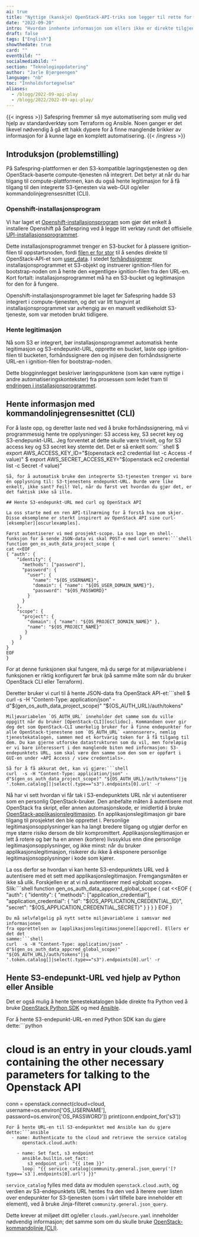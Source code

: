```yaml
---
ai: true
title: "Nyttige (kanskje) OpenStack-API-triks som legger til rette for mer automatisering"
date: "2022-09-20"
intro: "Hvordan innhente informasjon som ellers ikke er direkte tilgjengelig via OpenStack-API-et"
draft: false
tags: ["English"]
showthedate: true
card: ""
eventbild: ""
socialmediabild: ""
section: "Teknologioppdatering"
author: "Jarle Bjørgeengen"
language: "nb"
toc: "Innholdsfortegnelse"
aliases:
  - /blogg/2022-09-api-play
  - /blogg/2022/2022-09-api-play/
---
```

{{< ingress >}}
Safespring fremmer så mye automatisering som mulig ved hjelp av standardverktøy som Terraform og Ansible. Noen ganger er det likevel nødvendig å gå ett hakk dypere for å finne manglende brikker av informasjon for å kunne lage en komplett automatisering.
{{< /ingress >}}

## Introduksjon (problemstilling)

På Safespring-plattformen er den S3-kompatible lagringstjenesten og den OpenStack-baserte compute-tjenesten nå integrert. Det betyr at når du har tilgang til compute-plattformen, kan du også hente legitimasjon for å få tilgang til den integrerte S3-tjenesten via web-GUI og/eller kommandolinjegrensesnittet (CLI).

### Openshift-installasjonsprogram

Vi har laget et [Openshift-installasjonsprogram][okdinstaller] som gjør det enkelt å installere Openshift på Safespring ved å legge litt verktøy rundt det offisielle [UPI-installasjonsprogrammet][okdupi].

Dette installasjonsprogrammet trenger en S3-bucket for å plassere ignition-filen til oppstarts­noden, fordi [filen er for stor][userdatasize] til å sendes direkte til OpenStack-API-et som [user_data][userdata]. I stedet [forhåndssignerer][presign] installasjonsprogrammet et S3-objekt og instruerer ignition-filen for bootstrap-noden om å hente den «egentlige» ignition-filen fra den URL-en. Kort fortalt: installasjonsprogrammet må ha en S3-bucket og legitimasjon for den for å fungere.

Openshift-installasjonsprogrammet ble laget før Safespring hadde S3 integrert i compute-tjenesten, og det var litt tungvint at installasjonsprogrammet var avhengig av en manuelt vedlikeholdt S3-tjeneste, som var metoden brukt tidligere.

### Hente legitimasjon

Nå som S3 er integrert, bør installasjonsprogrammet automatisk hente legitimasjon og S3-endepunkt-URL, opprette en bucket, laste opp ignition-filen til bucketen, forhåndssignere den og injisere den forhåndssignerte URL-en i ignition-filen for bootstrap-noden.

Dette blogginnlegget beskriver læringspunktene (som kan være nyttige i andre automatiseringskontekster) fra prosessen som ledet fram til [endringen i installasjonsprogrammet][installerchange].

## Hente informasjon med kommandolinjegrensesnittet (CLI)

For å laste opp, og deretter laste ned ved å bruke forhåndssignering, må vi programmessig hente tre opplysninger: S3 access key, S3 secret key og S3-endepunkt-URL. Jeg forventet at dette skulle være trivielt, og for S3 access key og S3 secret key stemte det. Det er så enkelt som:```shell
$ export AWS_ACCESS_KEY_ID="$(openstack ec2 credential list -c Access  -f value)"
$ export AWS_SECRET_ACCESS_KEY="$(openstack ec2 credential list -c Secret  -f value)"
```
Så, for å automatisk bruke den integrerte S3-tjenesten trenger vi bare én opplysning til: S3-tjenestens endepunkt-URL. Burde være like enkelt, ikke sant? Feil! Vel, når du først vet hvordan du gjør det, er det faktisk ikke så ille.

## Hente S3-endepunkt-URL med curl og OpenStack API

La oss starte med en ren API-tilnærming for å forstå hva som skjer. Disse eksemplene er sterkt inspirert av OpenStack API sine curl-[eksempler][oscurlexamples].

Først autentiserer vi med prosjekt-scope. La oss lage en shell-funksjon for å sende JSON-data vi skal POST-e med curl senere:```shell
function gen_os_auth_data_project_scope {
cat <<EOF
{ "auth": {
    "identity": {
      "methods": ["password"],
      "password": {
        "user": {
          "name": "${OS_USERNAME}",
          "domain": { "name": "${OS_USER_DOMAIN_NAME}"},
          "password": "${OS_PASSWORD}"
        }
      }
    },
    "scope": {
      "project": {
        "domain": { "name": "${OS_PROJECT_DOMAIN_NAME}" },
        "name": "${OS_PROJECT_NAME}"
       }
     }
  }
}
EOF
}
```
For at denne funksjonen skal fungere, må du sørge for at miljøvariablene i funksjonen er riktig konfigurert før bruk (på samme måte som når du bruker OpenStack CLI eller Terraform).

Deretter bruker vi curl til å hente JSON-data fra OpenStack API-et:```shell
$ curl  -s -H "Content-Type: application/json" -d"$(gen_os_auth_data_project_scope)" "${OS_AUTH_URL}/auth/tokens"
```
Miljøvariabelen `OS_AUTH_URL` inneholder det samme som du ville oppgitt når du bruker [OpenStack-CLI][osclidoc]. Kommandoen over gir deg det som OpenStack-CLI umerkelig bruker for å finne endepunkter for alle OpenStack-tjenestene som `OS_AUTH_URL` «annonserer», nemlig tjenestekatalogen, sammen med et kortvarig token for å få tilgang til dem. Du kan gjerne utforske datastrukturen som du vil, men foreløpig er vi bare interessert i den manglende biten med informasjon: S3-endepunktets URL, som skal være den samme som den som er oppført i GUI-en under «API Access / view credentials».

Så for å få akkurat det, kan vi gjøre:```shell
curl  -s -H "Content-Type: application/json" -d"$(gen_os_auth_data_project_scope)" "${OS_AUTH_URL}/auth/tokens"|jq '.token.catalog[]|select(.type=="s3").endpoints[0].url' -r
```
Nå har vi sett hvordan vi får tak i S3-endepunktets URL når vi autentiserer som en personlig OpenStack-bruker. Den anbefalte måten å autentisere mot OpenStack fra skript, eller annen automasjonskode, er imidlertid å bruke [OpenStack-applikasjonslegitimasjon][appcred]. En applikasjonslegitimasjon gir bare tilgang til prosjektet den ble opprettet i. Personlige legitimasjonsopplysninger kan ha langt bredere tilgang og utgjør derfor en mye større risiko dersom de blir kompromittert. Applikasjonslegitimasjon er lett å rotere og bør ha en annen (kortere) livssyklus enn dine personlige legitimasjonsopplysninger, og ikke minst: når du bruker applikasjonslegitimasjon, risikerer du ikke å eksponere personlige legitimasjonsopplysninger i kode som kjører.

La oss derfor se hvordan vi kan hente S3-endepunktets URL ved å autentisere med et sett med applikasjonslegitimasjon. Fremgangsmåten er ikke så ulik. Forskjellen er at vi nå autentiserer med «globalt scope». Slik:```shell
function gen_os_auth_data_appcred_global_scope {
cat <<EOF
{ "auth": {
    "identity": {
      "methods": ["application_credential"],
      "application_credential": {
        "id": "${OS_APPLICATION_CREDENTIAL_ID}",
        "secret": "${OS_APPLICATION_CREDENTIAL_SECRET}"
      }
    }
  }
}
EOF
}
```
Du må selvfølgelig på nytt sette miljøvariablene i samsvar med informasjonen
fra opprettelsen av [applikasjonslegitimasjonene][appcred]. Ellers er det det
samme:```shell
curl  -s -H "Content-Type: application/json" -d"$(gen_os_auth_data_appcred_global_scope)" "${OS_AUTH_URL}/auth/tokens"|jq '.token.catalog[]|select(.type=="s3").endpoints[0].url' -r
```
## Hente S3-endepunkt-URL ved hjelp av Python eller Ansible

Det er også mulig å hente tjenestekatalogen både direkte fra Python ved å bruke
[OpenStack Python SDK][pysdk] og med [Ansible][ansibleosauth].

For å hente S3-endepunkt-URL-en med Python SDK kan du gjøre dette:```python
# cloud is an entry in your clouds.yaml containing the other necessary parameters for talking to the Openstack API
conn = openstack.connect(cloud=cloud, username=os.environ['OS_USERNAME'], password=os.environ['OS_PASSWORD'])
print(conn.endpoint_for('s3'))
```
For å hente URL-en til S3-endepunktet med Ansible kan du gjøre dette:```ansible
  - name: Authenticate to the cloud and retrieve the service catalog
      openstack.cloud.auth:

    - name: Set fact, s3 endpoint
      ansible.builtin.set_fact:
        s3_endpoint_url: "{{ item }}"
      loop: "{{ service_catalog|community.general.json_query('[?type==`s3`].endpoints[0].url') }}"
```
`service_catalog` fylles med data av modulen `openstack.cloud.auth`, og verdien av S3-endepunktets URL hentes fra den ved å iterere over listen over endepunkter for S3-tjenesten (som i vårt tilfelle bare inneholder ett element), ved å bruke Jinja-filteret `community.general.json_query`.

Dette krever at miljøet ditt og/eller `clouds.yaml`/`secure.yaml` inneholder nødvendig informasjon; det samme som om du skulle bruke [OpenStack-kommandolinje (CLI)][osclidoc].

[ansibleosauth]: https://docs.ansible.com/ansible/latest/collections/openstack/cloud/auth_module.html
[pysdk]: https://docs.openstack.org/openstacksdk/latest/
[oscurlexamples]: https://docs.openstack.org/keystone/latest/api_curl_examples.html
[userdatasize]: https://docs.openstack.org/api-ref/compute/?expanded=create-server-detail#create-server
[userdata]: https://docs.openstack.org/nova/rocky/user/user-data.html
[presign]: https://docs.aws.amazon.com/cli/latest/reference/s3/presign.html
[installerchange]: https://github.com/safespring-community/utilities/commit/0ee81dc0fbd47419fd32e965c14cf5349aa329c1
[okdupi]: https://docs.okd.io/latest/installing/installing_openstack/installing-openstack-user.html
[okdinstaller]: https://github.com/safespring-community/utilities/tree/main/okd
[ksparams]: https://github.com/kubernetes-sigs/kubespray/blob/master/docs/vars.md
[kubespray]: https://github.com/kubernetes-sigs/kubespray
[sftfmodules]: https://github.com/safespring-community/terraform-modules
[sftfexamples]: https://github.com/safespring-community/terraform-modules/tree/main/examples
[sshblog]: /blogg/2022-03-ssh-keys/
[netblog]: /blogg/2022-03-network/
[tfdocs]: https://www.terraform.io/docs
[tfreleases]: https://releases.hashicorp.com/terraform/
[osclidoc]: https://docs.safespring.com/new/api/
[appcred]: https://docs.safespring.com/new/app-creds/